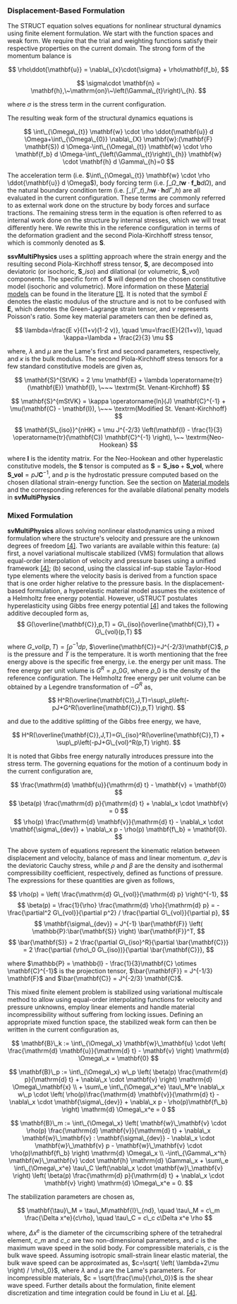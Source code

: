 
<!-- --------------------------------------------------- -->
<!-- ----------- Displacement-Based Formulation -------- -->
<!-- --------------------------------------------------- -->

<h3>  Displacement-Based Formulation </h3>

The STRUCT equation solves equations for nonlinear structural dynamics using finite element formulation. We start with the function spaces and weak form. We require that the trial and weighting functions satisfy their respective properties on the current domain. The strong form of the momentum balance is

$$ \rho\ddot{\mathbf{u}} = \nabla\_{x}\cdot{\sigma} + \rho\mathbf{f_b}, $$

$$ \sigma\cdot \mathbf{n} = \mathbf{h},\~\mathrm{on}\~\left(\Gamma\_{t}\right)\_{h}. $$

where $\sigma$ is the stress term in the current configuration.

The resulting weak form of the structural dynamics equations is

$$ \int\_{\Omega\_{t}} \mathbf{w} \cdot \rho \ddot{\mathbf{u}} d \Omega+\int\_{\Omega\_{0}} \nabla\_{X} \mathbf{w}:(\mathbf{F} \mathbf{S}) d \Omega-\int\_{\Omega\_{t}} \mathbf{w} \cdot \rho \mathbf{f_b} d \Omega-\int\_{\left(\Gamma\_{t}\right)\_{h}} \mathbf{w} \cdot \mathbf{h} d \Gamma\_{h}=0 $$

The acceleration term (i.e. $\int\_{\Omega\_{t}} \mathbf{w} \cdot \rho \ddot{\mathbf{u}} d \Omega$), body forcing term (i.e. $\int\_{\Omega\_{t}} \mathbf{w} \cdot \mathbf{f\_b} d \Omega$), and the natural boundary condition term (i.e. $\int\_{\left(\Gamma\_{t}\right)\_{h}} \mathbf{w} \cdot \mathbf{h} d \Gamma\_{h}$) are all evaluated in the current configuration. These terms are commonly referred to as external work done on the structure by body forces and surface tractions. The remaining stress term in the equation is often referred to as internal work done on the structure by internal stresses, which we will treat differently here. We rewrite this in the reference configuration in terms of the deformation gradient and the second Piola-Kirchhoff stress tensor, which is commonly denoted as $\mathbf{S}$.

**ssvMultiPhysics** uses a splitting approach where the strain energy and the resulting second Piola-Kirchhoff stress tensor, $\mathbf{S}$, are decomposed into deviatoric (or isochoric, $\mathbf{S}\_{iso}$) and dilational (or volumetric, $\mathbf{S}\_{vol}$) components. The specific form of $\mathbf{S}$ will depend on the chosen constitutive model (isochoric and volumetric). More information on these <a href="#material-model">Material models</a> can be found in the literature <a href="#ref-1">[1]</a>. It is noted that the symbol $E$ denotes the elastic modulus of the structure and is not to be confused with $\mathbf{E}$, which denotes the Green-Lagrange strain tensor, and $\nu$ represents Poisson's ratio. Some key material parameters can then be defined as,

$$ \lambda=\frac{E v}{(1+v)(1-2 v)}, \quad \mu=\frac{E}{2(1+v)}, \quad \kappa=\lambda + \frac{2}{3} \mu $$

where, $\lambda$ and $\mu$ are the Lame's first and second parameters, respectively, and $\kappa$ is the bulk modulus. The second Piola-Kirchhoff stress tensors for a few standard constitutive models are given as,

$$ \mathbf{S}^{StVK} = 2 \mu \mathbf{E} + \lambda \operatorname{tr}(\mathbf{E}) \mathbf{I}, \~~~ \textrm{St. Venant-Kirchhoff} $$

$$ \mathbf{S}^{mStVK} = \kappa \operatorname{ln}(J) \mathbf{C}^{-1} + \mu(\mathbf{C} - \mathbf{I}), \~~~ \textrm{Modified St. Venant-Kirchhoff} $$

$$ \mathbf{S\_{iso}}^{nHK} = \mu J^{-2/3} \left(\mathbf{I} - \frac{1}{3} \operatorname{tr}(\mathbf{C}) \mathbf{C}^{-1} \right), \~~ \textrm{Neo-Hookean} $$

where $\mathbf{I}$ is the identity matrix. For the Neo-Hookean and other hyperelastic constitutive models, the $\mathbf{S}$ tensor is computed as $\mathbf{S} = \mathbf{S\_{iso}} + \mathbf{S\_{vol}}$, where $\mathbf{S\_{vol}} = p J \mathbf{C}^{-1}$, and $p$ is the hydrostatic pressure computed based on the chosen dilational strain-energy function. See the section on <a href="#material-model">Material models</a> and the corresponding references for the available dilational penalty models in **svMultiPhysics** .

<!-- --------------------------------------------------- -->
<!-- ------------------ Mixed Formulation -------------- -->
<!-- --------------------------------------------------- -->

<h3>  Mixed Formulation </h3>

**svMultiPhysics** allows solving nonlinear elastodynamics using a mixed formulation where the structure's velocity and pressure are the unknown degrees of freedom <a href="#ref-4">[4]</a>. Two variants are available within this feature: (a) first, a novel variational multiscale stabilized (VMS) formulation that allows equal-order interpolation of velocity and pressure bases using a unified framework <a href="#ref-4">[4]</a>; (b) second, using the classical inf-sup stable Taylor-Hood type elements where the velocity basis is derived from a function space that is one order higher relative to the pressure basis. In the displacement-based formulation, a hyperelastic material model assumes the existence of a Helmholtz free energy potential. However, uSTRUCT postulates hyperelasticity using Gibbs free energy potential <a href="#ref-4">[4]</a> and takes the following additive decoupled form as,
$$
G(\overline{\mathbf{C}},p,T) = G\_{iso}(\overline{\mathbf{C}},T) + G\_{vol}(p,T)
$$

where $G\_{vol}(p,T)=\int \rho^{-1}dp$, $\overline{\mathbf{C}}=J^{-2/3}\mathbf{C}$, $p$ is the pressure and $T$ is the temperature. It is worth mentioning that the free energy above is the specific free energy, i.e. the energy per unit mass. The free energy per unit volume is $G^R=\rho\_0G$, where $\rho\_0$ is the density of the reference configuration. The Helmholtz free energy per unit volume can be obtained by a Legendre transformation of $-G^R$ as,

$$
H^R(\overline{\mathbf{C}},J,T)=\sup\_p\left(-pJ+G^R(\overline{\mathbf{C}},p,T) \right).
$$

and due to the additive splitting of the Gibbs free energy, we have, 

$$
H^R(\overline{\mathbf{C}},J,T)=G\_{iso}^R(\overline{\mathbf{C}},T) + \sup\_p\left(-pJ+G\_{vol}^R(p,T) \right).
$$

It is noted that Gibbs free energy naturally introduces pressure into the stress term. The governing equations for the motion of a continuum body in the current configuration are,

$$ \frac{\mathrm{d} \mathbf{u}}{\mathrm{d} t} - \mathbf{v} = \mathbf{0} $$
$$ \beta(p) \frac{\mathrm{d} p}{\mathrm{d} t} + \nabla\_x \cdot \mathbf{v} = 0 $$
$$ \rho(p) \frac{\mathrm{d} \mathbf{v}}{\mathrm{d} t} - \nabla\_x \cdot \mathbf{\sigma\_{dev}} + \nabla\_x p - \rho(p) \mathbf{f\_b} = \mathbf{0}. $$

The above system of equations represent the kinematic relation between displacement and velocity, balance of mass and linear momentum. $\sigma\_{dev}$ is the deviatoric Cauchy stress, while $\rho$ and $\beta$ are the density and isothermal compressibility coefficient, respectively, defined as functions of pressure. The expressions for these quantities are given as follows,

$$ \rho(p) = \left( \frac{\mathrm{d} G\_{vol}}{\mathrm{d} p} \right)^{-1}, $$
$$ \beta(p) = \frac{1}{\rho} \frac{\mathrm{d} \rho}{\mathrm{d} p} = -\frac{\partial^2 G\_{vol}}{\partial p^2} / \frac{\partial G\_{vol}}{\partial p}, $$
$$ \mathbf{\sigma\_{dev}} = J^{-1} \bar{\mathbf{F}} \left( \mathbb{P}:\bar{\mathbf{S}} \right) \bar{\mathbf{F}}^T, $$
$$ \bar{\mathbf{S}} = 2 \frac{\partial G\_{iso}^R}{\partial \bar{\mathbf{C}}} = 2 \frac{\partial (\rho\_0 G\_{iso})}{\partial \bar{\mathbf{C}}}, $$

where $\mathbb{P} = \mathbb{I} - \frac{1}{3}\mathbf{C} \otimes \mathbf{C}^{-1}$ is the projection tensor, $\bar{\mathbf{F}} = J^{-1/3} \mathbf{F}$ and $\bar{\mathbf{C}} = J^{-2/3} \mathbf{C}$.


This mixed finite element problem is stabilized using variational multiscale method to allow using equal-order interpolating functions for velocity and pressure unknowns, employ linear elements and handle material incompressibility without suffering from locking issues. Defining an appropriate mixed function space, the stabilized weak form can then be written in the current configuration as,

$$ \mathbf{B}\_k :=  \int\_{\Omega\_x} \mathbf{w}\_\mathbf{u} \cdot \left( \frac{\mathrm{d} \mathbf{u}}{\mathrm{d} t} - \mathbf{v} \right) \mathrm{d} \Omega\_x = \mathbf{0} $$

$$ \mathbf{B}\_p :=  \int\_{\Omega\_x} w\_p \left( \beta(p) \frac{\mathrm{d} p}{\mathrm{d} t} + \nabla\_x \cdot \mathbf{v} \right) \mathrm{d} \Omega\_\mathbf{x} \\ + \sum\_e \int\_{\Omega\_x^e} \tau\_M^e \nabla\_x w\_p \cdot \left( \rho(p)\frac{\mathrm{d} \mathbf{v}}{\mathrm{d} t} - \nabla\_x \cdot \mathbf{\sigma\_{dev}} + \nabla\_x p - \rho(p)\mathbf{f\_b} \right) \mathrm{d} \Omega\_x^e = 0 $$

$$ \mathbf{B}\_m :=  \int\_{\Omega\_x} \left( \mathbf{w}\_\mathbf{v} \cdot \rho(p) \frac{\mathrm{d} \mathbf{v}}{\mathrm{d} t} + \nabla\_x \mathbf{w}\_\mathbf{v} : \mathbf{\sigma\_{dev}} - \nabla\_x \cdot \mathbf{w}\_\mathbf{v} p - \mathbf{w}\_\mathbf{v} \cdot \rho(p)\mathbf{f\_b} \right) \mathrm{d} \Omega\_x \\ -\int\_{\Gamma\_x^h} \mathbf{w}\_\mathbf{v} \cdot \mathbf{h} \mathrm{d} \Gamma\_x + \sum\_e \int\_{\Omega\_x^e} \tau\_C \left(\nabla\_x \cdot \mathbf{w}\_\mathbf{v} \right) \left( \beta(p) \frac{\mathrm{d} p}{\mathrm{d} t} + \nabla\_x \cdot \mathbf{v} \right) \mathrm{d} \Omega\_x^e = 0. $$

The stabilization parameters are chosen as, 

$$
\mathbf{\tau}\_M = \tau\_M\mathbf{I}\_{nd}, \quad \tau\_M = c\_m \frac{\Delta x^e}{c\rho}, \quad \tau\_C = c\_c c\Delta x^e \rho
$$

where, $\Delta x^e$ is the diameter of the circumscribing sphere of the tetrahedral element, $c\_m$ and $c\_c$ are two non-dimensional parameters, and $c$ is the maximum wave speed in the solid body. For compressible materials, $c$ is the bulk wave speed. Assuming isotropic small-strain linear elastic material, the bulk wave speed can be approximated as, $c=\sqrt{ \left( \lambda+2\mu \right) / \rho\_0}$, where $\lambda$ and $\mu$ are the Lame's parameters. For incompressible materials, $c = \sqrt{\frac{\mu}{\rho\_0}}$ is the shear wave speed. Further details about the formulation, finite element discretization and time integration could be found in Liu et al. <a href="#ref-4">[4]</a>.


